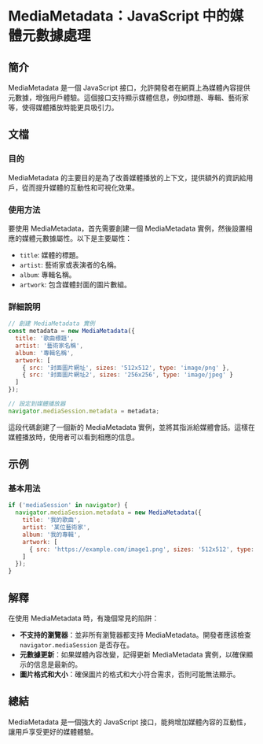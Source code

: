 <!--
Meta Description: # MediaMetadata：JavaScript 中的媒體元數據處理 ## 簡介 MediaMetadata 是一個 JavaScript 接口，允許開發者在網頁上為媒體內容提供元數據，增強用戶體驗。這個接口支持顯示媒體信息，例如標題、專輯、藝術家等，使得媒體播放時能更具吸引力。 ## 文檔 #...
Meta Keywords: mediametadata, javascript, metadata, navigator, mediasession
-->

# MediaMetadata：JavaScript 中的媒體元數據處理

## 簡介
MediaMetadata 是一個 JavaScript 接口，允許開發者在網頁上為媒體內容提供元數據，增強用戶體驗。這個接口支持顯示媒體信息，例如標題、專輯、藝術家等，使得媒體播放時能更具吸引力。

## 文檔
### 目的
MediaMetadata 的主要目的是為了改善媒體播放的上下文，提供額外的資訊給用戶，從而提升媒體的互動性和可視化效果。

### 使用方法
要使用 MediaMetadata，首先需要創建一個 MediaMetadata 實例，然後設置相應的媒體元數據屬性。以下是主要屬性：

- `title`: 媒體的標題。
- `artist`: 藝術家或表演者的名稱。
- `album`: 專輯名稱。
- `artwork`: 包含媒體封面的圖片數組。

### 詳細說明
```javascript
// 創建 MediaMetadata 實例
const metadata = new MediaMetadata({
  title: '歌曲標題',
  artist: '藝術家名稱',
  album: '專輯名稱',
  artwork: [
    { src: '封面圖片網址', sizes: '512x512', type: 'image/png' },
    { src: '封面圖片網址2', sizes: '256x256', type: 'image/jpeg' }
  ]
});

// 設定到媒體播放器
navigator.mediaSession.metadata = metadata;
```
這段代碼創建了一個新的 MediaMetadata 實例，並將其指派給媒體會話。這樣在媒體播放時，使用者可以看到相應的信息。

## 示例
### 基本用法
```javascript
if ('mediaSession' in navigator) {
  navigator.mediaSession.metadata = new MediaMetadata({
    title: '我的歌曲',
    artist: '某位藝術家',
    album: '我的專輯',
    artwork: [
      { src: 'https://example.com/image1.png', sizes: '512x512', type: 'image/png' }
    ]
  });
}
```

## 解釋
在使用 MediaMetadata 時，有幾個常見的陷阱：
- **不支持的瀏覽器**：並非所有瀏覽器都支持 MediaMetadata。開發者應該檢查 `navigator.mediaSession` 是否存在。
- **元數據更新**：如果媒體內容改變，記得更新 MediaMetadata 實例，以確保顯示的信息是最新的。
- **圖片格式和大小**：確保圖片的格式和大小符合需求，否則可能無法顯示。

## 總結
MediaMetadata 是一個強大的 JavaScript 接口，能夠增加媒體內容的互動性，讓用戶享受更好的媒體體驗。